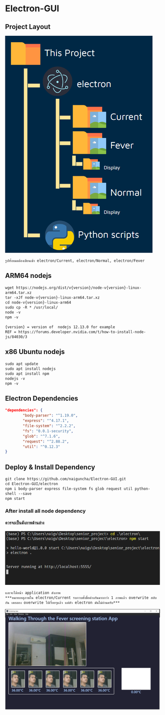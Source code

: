 # Electron-GUI
 
## Project Layout
![project_layout](/readme_img/project_layout.PNG)

```
รูปทั้งหมดต้องเขียนเข้า electron/Current, electron/Normal, electron/Fever
```
## ARM64 nodejs
```
wget https://nodejs.org/dist/v{version}/node-v{version}-linux-arm64.tar.xz
tar -xJf node-v{version}-linux-arm64.tar.xz
cd node-v{version}-linux-arm64
sudo cp -R * /usr/local/
node -v
npm -v

{version} = version of  nodejs 12.13.0 for example
REF = https://forums.developer.nvidia.com/t/how-to-install-node-js/84030/3
```

## x86 Ubuntu nodejs
```
sudo apt update
sudo apt install nodejs
sudo apt install npm
nodejs -v
npm -v
```

## Electron Dependencies
``` json
"dependencies": {
        "body-parser": "^1.19.0",
        "express": "^4.17.1",
        "file-system": "^2.2.2",
        "fs": "0.0.1-security",
        "glob": "^7.1.6",
        "request": "^2.88.2",
        "util": "^0.12.3"
}
```
## Deploy & Install Dependency
```
git clone https://github.com/naiguncha/Electron-GUI.git
cd Electron-GUI/electron
npm i body-parser express file-system fs glob request util python-shell --save
npm start
```

### After install all node dependency

#### ควรจะเป็นดังภาพด้านล่าง
![npm_start](/readme_img/npm_start.PNG)

```
และจะได้หน้า application ดังภาพ
***หมายเหตุภาพใน electron/Current รบกวบตั้งชื่อต่างกันมากกว่า 1 ภาพแล้ว overwrite สลับกัน เคยลอง overwrite ไปเรื่อยๆแล้ว แต่ตัว electron มันไม่อ่านครับ***
```
![application](/readme_img/application.PNG)
